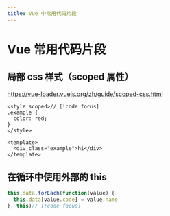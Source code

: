 ```yaml
---
title: Vue 中常用代码片段
---
```


# Vue 常用代码片段

## 局部 css 样式（scoped 属性）
https://vue-loader.vuejs.org/zh/guide/scoped-css.html
```vue
<style scoped>// [!code focus]
.example {
  color: red;
}
</style>

<template>
  <div class="example">hi</div>
</template>
```

## 在循环中使用外部的 this
```js
this.data.forEach(function(value) {
  this.data[value.code] = value.name
}, this)// [!code focus]
```
